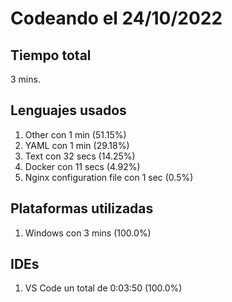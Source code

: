 # Codeando el 24/10/2022

## Tiempo total
3 mins.

## Lenguajes usados
1. Other con 1 min (51.15%)
1. YAML con 1 min (29.18%)
1. Text con 32 secs (14.25%)
1. Docker con 11 secs (4.92%)
1. Nginx configuration file con 1 sec (0.5%)

## Plataformas utilizadas
1. Windows con 3 mins (100.0%)

## IDEs
1. VS Code un total de 0:03:50 (100.0%)

